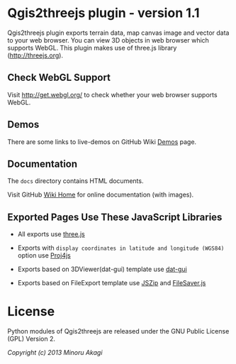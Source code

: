 Qgis2threejs plugin - version 1.1
=================================

  Qgis2threejs plugin exports terrain data, map canvas image and vector data to your web browser. You can view 3D objects in web browser which supports WebGL. This plugin makes use of three.js library (http://threejs.org).


Check WebGL Support
-------------------

  Visit http://get.webgl.org/ to check whether your web browser supports WebGL.


Demos
-----

  There are some links to live-demos on GitHub Wiki [Demos](https://github.com/minorua/Qgis2threejs/wiki/Demos) page.


Documentation
-------------

  The `docs` directory contains HTML documents.

  Visit GitHub [Wiki Home](https://github.com/minorua/Qgis2threejs/wiki) for online documentation (with images).


Exported Pages Use These JavaScript Libraries
---------------------------------------------

* All exports use [three.js](http://threejs.org)

* Exports with `display coordinates in latitude and longitude (WGS84)` option use [Proj4js](http://trac.osgeo.org/proj4js/)

* Exports based on 3DViewer(dat-gui) template use [dat-gui](https://code.google.com/p/dat-gui/)

* Exports based on FileExport template use [JSZip](http://stuk.github.io/jszip/) and [FileSaver.js](https://github.com/eligrey/FileSaver.js/)


License
=======

  Python modules of Qgis2threejs are released under the GNU Public License (GPL) Version 2.

_Copyright (c) 2013 Minoru Akagi_
